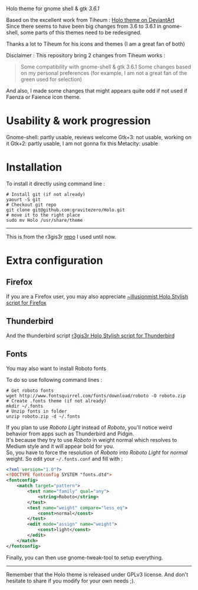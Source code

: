 Holo theme for gnome shell & gtk *3.6.1*

Based on the excellent work from Tiheum : [Holo theme on DeviantArt](http://tiheum.deviantart.com/art/Holo-280076980)     
Since there seems to have been big changes from 3.6 to 3.6.1 in gnome-shell, some parts of this themes need to be redesigned.

Thanks a lot to Tiheum for his icons and themes (I am a great fan of both)

Disclaimer :
This repository bring 2 changes from Tiheum works :
> Some compatibility with gnome-shell & gtk 3.6.1 
> Some changes based on my personal preferences (for example, I am not a great fan of the green used for selection)

And also, I made some changes that might appears quite odd if not used if Faenza or Faience icon theme.

Usability & work progression
================

Gnome-shell: partly usable, reviews welcome
Gtk+3: not usable, working on it
Gtk+2: partly usable, I am not gonna fix this
Metacity: usable


Installation
============

To install it directly using command line :

    # Install git (if not already)
    yaourt -S git
    # Checkout git repo
    git clone git@github.com:gravitezero/Holo.git
    # move it to the right place
    sudo mv Holo /usr/share/theme

---

This is from the r3gis3r [repo](http://github.com/r3gis3r/Holo-Gnome3-Theme) I used until now.

Extra configuration
===================
## Firefox
If you are a Firefox user, you may also appreciate [~illusionmist Holo Stylish script for Firefox](http://illusionmist.deviantart.com/art/Holo-Theme-for-Firefox-294051732)

## Thunderbird
And the thunderbird script [r3gis3r Holo Stylish script for Thunderbird](http://userstyles.org/styles/64593/holo-theme-for-thunderbird-linux-thunderbir-11?r=1335276031)

## Fonts
You may also want to install Roboto fonts

To do so use following command lines :

    # Get roboto fonts
    wget http://www.fontsquirrel.com/fonts/download/roboto -O roboto.zip
    # Create .fonts theme (if not already)
    mkdir ~/.fonts
    # Unzip fonts in folder
    unzip roboto.zip -d ~/.fonts

If you plan to use _Roboto Light_ instead of _Roboto_, you'll notice weird behavior from apps such as Thunderbird and Pidgin.     
It's because they try to use _Roboto_ in weight normal which resolves to Medium style and it will appear bold for you.    
So, you have to force the resolution of _Roboto_ into _Roboto Light_ for _normal_ weight.
So edit your ```~/.fonts.conf``` and fill with :

```xml
<?xml version="1.0"?>
<!DOCTYPE fontconfig SYSTEM "fonts.dtd">
<fontconfig>
    <match target="pattern">
        <test name="family" qual="any">
            <string>Roboto</string>
        </test>
        <test name="weight" compare="less_eq">
            <const>normal</const>
        </test>
        <edit mode="assign" name="weight">
            <const>light</const>
        </edit>
    </match>
</fontconfig>

```

Finally, you can then use gnome-tweak-tool to setup everything.


----

Remember that the Holo theme is released under GPLv3 license.
And don't hesitate to share if you modify for your own needs ;).
